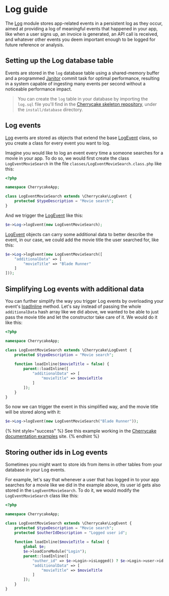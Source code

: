 # Log guide

The [Log](../../reference/core-modules/log/) module stores app-related events in a persistent log as they occur, aimed at providing a log of meaningful events that happened in your app, like when a user signs up, an invoice is generated, an API call is received, and whatever other events you deem important enough to be logged for future reference or analysis.

## Setting up the Log database table

Events are stored in the `log` database table using a shared-memory buffer and a programmed [Janitor](../janitor-guide.md) commit task for optimal performance, resulting in a system capable of ingesting many events per second without a noticeable performance impact.

> You can create the `log` table in your database by importing the `log.sql` file you'll find in the [Cherrycake skeleton repository](https://github.com/tin-cat/cherrycake-skeleton), under the `install/database` directory.

## Log events

[Log](../../reference/core-modules/log/) events are stored as objects that extend the base [LogEvent](../../reference/core-classes/logevent/) class, so you create a class for every event you want to log.

Imagine you would like to log an event every time a someone searches for a movie in your app. To do so, we would first create the class `LogEventMovieSearch` in the file `classes/LogEventMovieSearch.class.php` like this:

```php
<?php

namespace CherrycakeApp;

class LogEventMovieSearch extends \Cherrycake\LogEvent {
    protected $typeDescription = "Movie search";
}
```

And we trigger the [LogEvent](../../reference/core-classes/logevent/) like this:

```php
$e->Log->logEvent(new LogEventMovieSearch);
```

[LogEvent](../../reference/core-classes/logevent/) objects can carry some additional data to better describe the event, in our case, we could add the movie title the user searched for, like this:

```php
$e->Log->logEvent(new LogEventMovieSearch([
	"additionalData" => [
		"movieTitle" => "Blade Runner"
	]
]));
```

## Simplifying Log events with additional data

You can further simplify the way you trigger Log events by overloading your event's [loadInline](../../reference/core-classes/item/item-methods.md#loadinline) method. Let's say instead of passing the whole `additionalData` hash array like we did above, we wanted to be able to just pass the movie title and let the constructor take care of it. We would do it like this:

```php
<?php

namespace CherrycakeApp;

class LogEventMovieSearch extends \Cherrycake\LogEvent {
    protected $typeDescription = "Movie search";
    
    function loadInline($movieTitle = false) {
        parent::loadInline([
            "additionalData" => [
                "movieTitle" => $movieTitle
            ]
        ]);
    }
}
```

So now we can trigger the event in this simplified way, and the movie title will be stored along with it:

```php
$e->Log->logEvent(new LogEventMovieSearch("Blade Runner"));
```

{% hint style="success" %}
See this example working in the [Cherrycake documentation examples](https://documentation-examples.cherrycake.io/example/movieSearch) site.
{% endhint %}

## Storing outher ids in Log events

Sometimes you might want to store ids from items in other tables from your database in your Log events.

For example, let's say that whenever a user that has logged in to your app searches for a movie like we did in the example above, its user id gets also stored in the `LogEventMovieSearch`. To do it, we would modify the `LogEventMovieSearch` class like this:

```php
<?php

namespace CherrycakeApp;

class LogEventMovieSearch extends \Cherrycake\LogEvent {
    protected $typeDescription = "Movie search";
    protected $outherIdDescription = "Logged user id";
    
    function loadInline($movieTitle = false) {
        global $e;
        $e->loadCoreModule("Login");
        parent::loadInline([
            "outher_id" => $e->Login->isLogged() ? $e->Login->user->id : false,
            "additionalData" => [
                "movieTitle" => $movieTitle
            ]
        ]);
    }
}
```

